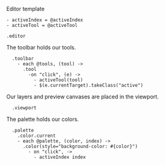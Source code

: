 Editor template

    - activeIndex = @activeIndex
    - activeTool = @activeTool

    .editor

The toolbar holds our tools.

      .toolbar
        - each @tools, (tool) ->
          .tool
            -on "click", (e) ->
              - activeTool(tool)
              - $(e.currentTarget).takeClass("active")

Our layers and preview canvases are placed in the viewport.

      .viewport

The palette holds our colors.

      .palette
        .color.current
        - each @palette, (color, index) ->
          .color(style="background-color: #{color}")
            - on "click", ->
              - activeIndex index
